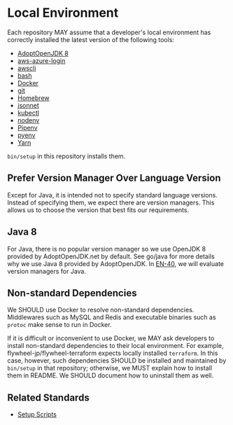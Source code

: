 # Local Environment

Each repository MAY assume that a developer's local environment has correctly
installed the latest version of the following tools:

* [AdoptOpenJDK 8](https://adoptopenjdk.net/)
* [aws-azure-login](https://github.com/sportradar/aws-azure-login)
* [awscli](https://aws.amazon.com/cli/)
* [bash](https://www.gnu.org/software/bash/)
* [Docker](https://www.docker.com/)
* [git](https://git-scm.com/)
* [Homebrew](https://brew.sh)
* [jsonnet](https://jsonnet.org/)
* [kubectl](https://kubernetes.io/docs/reference/kubectl/kubectl/)
* [nodenv](https://github.com/nodenv/nodenv)
* [Pipenv](https://pipenv.readthedocs.io/en/latest/)
* [pyenv](https://github.com/pyenv/pyenv)
* [Yarn](https://yarnpkg.com/)

`bin/setup` in this repository installs them.

## Prefer Version Manager Over Language Version

Except for Java, it is intended not to specify standard language versions. Instead of specifying
them, we expect there are version managers. This allows us to choose the version that best fits
our requirements.

## Java 8

For Java, there is no popular version manager so we use OpenJDK 8 provided by AdoptOpenJDK.net
by default. See go/java for more details why we use Java 8 provided by AdoptOpenJDK.
In [EN-40](https://flywheel-jp.atlassian.net/browse/EN-40), we will evaluate version managers
for Java.

## Non-standard Dependencies

We SHOULD use Docker to resolve non-standard dependencies. Middlewares such as MySQL and Redis
and executable binaries such as `protoc` make sense to run in Docker.

If it is difficult or inconvenient to use Docker, we MAY ask developers to install non-standard
dependencies to their local environment. For example, flywheel-jp/flywheel-terraform expects
locally installed `terraform`. In this case, however, such dependencies SHOULD be installed and maintained by
`bin/setup` in that repository; otherwise, we MUST explain how to install them in README.
We SHOULD document how to uninstall them as well.

## Related Standards

- [Setup Scripts](./setup_scripts.md)
